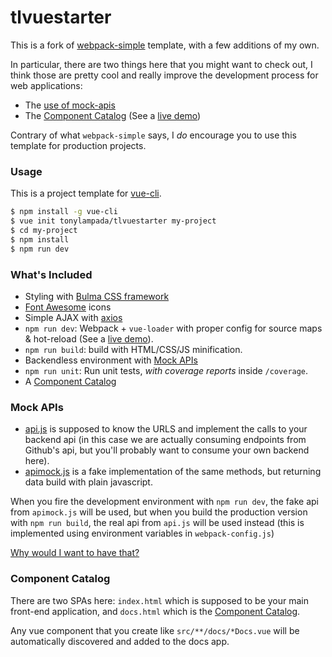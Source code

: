 # tlvuestarter

This is a fork of [webpack-simple](https://github.com/vuejs-templates/webpack-simple) template, with a few additions of my own.

In particular, there are two things here that you might want to check out, I think those are pretty cool and really improve the development process for web applications:

* The [use of mock-apis](https://medium.com/@tonylampada/javascript-mock-api-why-you-might-want-to-have-one-232b3ba46b12#.wjbs02z48)
* The [Component Catalog](https://medium.com/@tonylampada/component-catalog-why-you-might-want-to-have-one-72ee1dc1f6b1#.zgd3w9lhx) (See a [live demo](https://tonylampada.github.io/tlvuestarter/docs.html#/view/TodoDocs))

Contrary of what `webpack-simple` says, I *do* encourage you to use this template for production projects.

### Usage

This is a project template for [vue-cli](https://github.com/vuejs/vue-cli).

``` bash
$ npm install -g vue-cli
$ vue init tonylampada/tlvuestarter my-project
$ cd my-project
$ npm install
$ npm run dev
```

### What's Included


- Styling with [Bulma CSS framework](http://bulma.io)
- [Font Awesome](http://fontawesome.io) icons
- Simple AJAX with [axios](https://www.npmjs.com/package/axios)
- `npm run dev`: Webpack + `vue-loader` with proper config for source maps & hot-reload (See a [live demo](https://tonylampada.github.io/tlvuestarter/)).
- `npm run build`: build with HTML/CSS/JS minification.
- Backendless environment with [Mock APIs](#mock-apis)
- `npm run unit`: Run unit tests, *with coverage reports* inside `/coverage`.
- A [Component Catalog](#component-catalog)

### Mock APIs

* [api.js](https://github.com/tonylampada/tlvuestarter/blob/master/template/src/api/api.js) is supposed to know the URLS and implement the calls to your backend api (in this case we are actually consuming endpoints from Github's api, but you'll probably want to consume your own backend here).
* [apimock.js](https://github.com/tonylampada/tlvuestarter/blob/master/template/src/api/apimock.js) is a fake implementation of the same methods, but returning data build with plain javascript.

When you fire the development environment with `npm run dev`, the fake api from `apimock.js` will be used, but when you build the production version with `npm run build`, the real api from `api.js` will be used instead (this is implemented using environment variables in `webpack-config.js`)

[Why would I want to have that?](https://medium.com/@tonylampada/javascript-mock-api-why-you-might-want-to-have-one-232b3ba46b12#.wjbs02z48)

### Component Catalog

There are two SPAs here: `index.html` which is supposed to be your main front-end application, and `docs.html` which is the [Component Catalog](https://medium.com/@tonylampada/component-catalog-why-you-might-want-to-have-one-72ee1dc1f6b1#.zgd3w9lhx).

Any vue component that you create like `src/**/docs/*Docs.vue` will be automatically discovered and added to the docs app.
